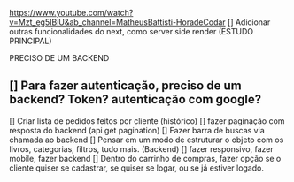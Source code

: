 https://www.youtube.com/watch?v=Mzt_eg5IBiU&ab_channel=MatheusBattisti-HoradeCodar
[] Adicionar outras funcionalidades do next, como server side render (ESTUDO PRINCIPAL)


PRECISO DE UM BACKEND

## [] Para fazer autenticação, preciso de um backend? Token? autenticação com google?

[] Criar lista de pedidos feitos por cliente (histórico)
[] fazer paginação com resposta do backend (api get pagination)
[] Fazer barra de buscas via chamada ao backend
[] Pensar em um modo de estruturar o objeto com os livros, categorias, filtros, tudo mais. (Backend)
[] fazer responsivo, fazer mobile, fazer backend
[] Dentro do carrinho de compras, fazer opção se o cliente quiser se cadastrar, se quiser se logar, ou se já estiver logado.
